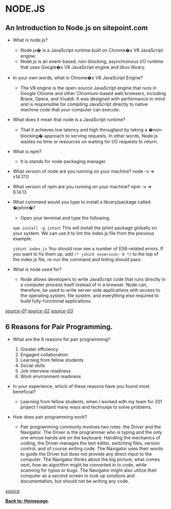 # NODE.JS

## An Introduction to Node.js on sitepoint.com

- What is node.js?
  - Node.js� is a JavaScript runtime built on Chrome�s V8 JavaScript engine.
  - Node.js is an event-based, non-blocking, asynchronous I/O runtime that uses Google�s V8 JavaScript engine and libuv library.
- In your own words, what is Chrome�s V8 JavaScript Engine?
  - The V8 engine is the open-source JavaScript engine that runs in Google Chrome and other Chromium-based web browsers, including Brave, Opera, and Vivaldi. It was designed with performance in mind and is responsible for compiling JavaScript directly to native machine code that your computer can execute.
- What does it mean that node is a JavaScript runtime?
  - That it achieves low latency and high throughput by taking a �non-blocking� approach to serving requests. In other words, Node.js wastes no time or resources on waiting for I/O requests to return.
- What is npm?
  - It is stands for node packaging manager.
- What version of node are you running on your machine?
  node -v => v14.17.0
- What version of npm are you running on your machine?
  npm -v => 6.14.13
- What command would you type to install a library/package called �jshint�?

  - Open your terminal and type the following:

  `npm install -g jshint`
  This will install the jshint package globally on your system. We can use it to lint the index.js file from the previous example:

  `jshint index.js`
  You should now see a number of ES6-related errors. If you want to fix them up, add `/* jshint esversion: 6 */` to the top of the index.js file, re-run the command and linting should pass.

- What is node used for?
  - Node allows developers to write JavaScript code that runs directly in a computer process itself instead of in a browser. Node can, therefore, be used to write server-side applications with access to the operating system, file system, and everything else required to build fully-functional applications.

_[source-01](https://www.sitepoint.com/an-introduction-to-node-js/)_
_[source-02](https://www.codecademy.com/articles/what-is-node)_
_[source-03](https://www.infoworld.com/article/3210589/what-is-nodejs-javascript-runtime-explained.html)_

## 6 Reasons for Pair Programming.

- What are the 6 reasons for pair programming?

  1.  Greater efficiency
  2.  Engaged collaboration
  3.  Learning from fellow students
  4.  Social skills
  5.  Job interview readiness
  6.  Work environment readiness

- In your experience, which of these reasons have you found most beneficial?
  - Learning from fellow students, when I worked with my team for 201 project I realized many ways and technuiqe to solve problems.
- How does pair programming work?
  - Pair programming commonly involves two roles: the Driver and the Navigator. The Driver is the programmer who is typing and the only one whose hands are on the keyboard. Handling the mechanics of coding, the Driver manages the text editor, switching files, version control, and of course writing code. The Navigator uses their words to guide the Driver but does not provide any direct input to the computer. The Navigator thinks about the big picture, what comes next, how an algorithm might be converted in to code, while scanning for typos or bugs. The Navigator might also utilize their computer as a second screen to look up solutions and documentation, but should not be writing any code.

_[source](https://www.codefellows.org/blog/6-reasons-for-pair-programming/)_

**[Back to: Homepage](https://omarhumamah.github.io/reading-note/).**
